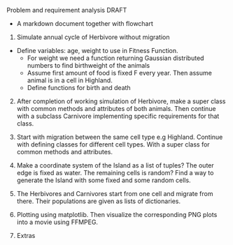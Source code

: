 Problem and requirement analysis
DRAFT
- A markdown document together with flowchart

1. Simulate annual cycle of Herbivore without migration
- Define variables: age, weight to use in Fitness Function.
    - For weight we need a function returning Gaussian distributed
    numbers to find birthweight of the animals
    - Assume first amount of food is fixed F every year. Then
     assume animal is in a cell in Highland.
    - Define functions for birth and death
 
 2. After completion of working simulation of Herbivore, make a super class
 with common methods and attributes of both animals. Then continue with
 a subclass Carnivore implementing specific requirements for that class.
 
 3. Start with migration between the same cell type e.g Highland. Continue with 
 defining classes for different cell types. With a super class for common methods and
 attributes. 
  
 4. Make a coordinate system of the Island as a list of tuples? The outer edge is fixed
 as water. The remaining cells is random? Find a way to generate the Island with
 some fixed and some random cells.

 5. The Herbivores and Carnivores start from one cell and migrate from there. Their
 populations are given as lists of dictionaries.
 
 6. Plotting using matplotlib. Then visualize the corresponding PNG plots into a movie
  using FFMPEG. 
  
 7. Extras